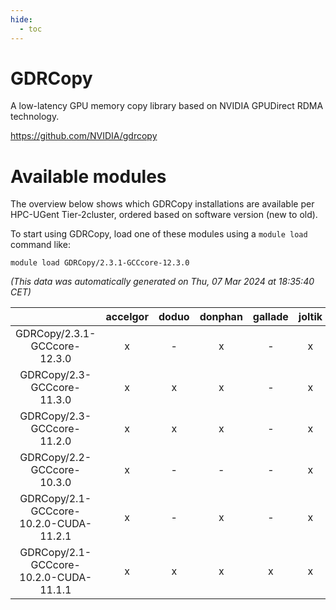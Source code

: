```yaml
---
hide:
  - toc
---
```


GDRCopy
=======


A low-latency GPU memory copy library based on NVIDIA GPUDirect RDMA technology.

https://github.com/NVIDIA/gdrcopy
# Available modules


The overview below shows which GDRCopy installations are available per HPC-UGent Tier-2cluster, ordered based on software version (new to old).

To start using GDRCopy, load one of these modules using a `module load` command like:

```shell
module load GDRCopy/2.3.1-GCCcore-12.3.0
```

*(This data was automatically generated on Thu, 07 Mar 2024 at 18:35:40 CET)*  

| |accelgor|doduo|donphan|gallade|joltik|skitty|
| :---: | :---: | :---: | :---: | :---: | :---: | :---: |
|GDRCopy/2.3.1-GCCcore-12.3.0|x|-|x|-|x|-|
|GDRCopy/2.3-GCCcore-11.3.0|x|x|x|-|x|x|
|GDRCopy/2.3-GCCcore-11.2.0|x|x|x|-|x|x|
|GDRCopy/2.2-GCCcore-10.3.0|x|-|-|-|x|-|
|GDRCopy/2.1-GCCcore-10.2.0-CUDA-11.2.1|x|-|x|-|x|-|
|GDRCopy/2.1-GCCcore-10.2.0-CUDA-11.1.1|x|x|x|x|x|x|
